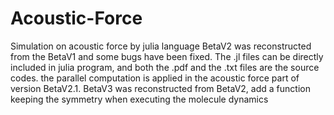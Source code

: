 # Acoustic-Force
Simulation on acoustic force by julia language
BetaV2 was reconstructed from the BetaV1 and some bugs have been fixed. The .jl files can be directly included in julia program, and both the .pdf and the .txt files are the source codes. 
the parallel computation is applied in the acoustic force part of version BetaV2.1.
BetaV3 was reconstructed from BetaV2, add a function keeping the symmetry when executing the molecule dynamics
